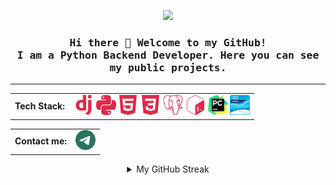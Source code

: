 <p align="center"><img src="https://github.com/mabredin/mabredin/blob/main/assets/Be.gif"><p>

<h3 align="center">
  <samp>
    Hi there 👋 Welcome to my GitHub!<br/>I am a Python Backend Developer. Here you can see my public projects.
  </samp>
</h3>

--------------------------------------------------------------------------------------

<table align="center" cellspacing="0" cellpadding="0">
  <tr>
    <td valign="middle">
      <strong>Tech Stack:</strong>
    </td>  
    <td valign="middle">
    <img width="32" src="https://github.com/mabredin/mabredin/blob/main/assets/django.svg">
    <img width="32" src="https://github.com/mabredin/mabredin/blob/main/assets/python.svg">
    <img width="32" src="https://github.com/mabredin/mabredin/blob/main/assets/html5.svg">
    <img width="32" src="https://github.com/mabredin/mabredin/blob/main/assets/css3.svg">
    <img width="32" src="https://github.com/mabredin/mabredin/blob/main/assets/postgresql.svg">
    <img width="32" src="https://github.com/mabredin/mabredin/blob/main/assets/gnubash.svg">
    <img width="32" src="https://github.com/mabredin/mabredin/blob/main/assets/PyCharm_Icon.svg">
    <a href="https://www.credly.com/badges/2e466bd0-8be6-4c1c-8106-921e76303d5e/public_url"><img width="32" src="https://github.com/mabredin/mabredin/blob/main/assets/ccna-introduction-to-networks.png"></a>
    </td>
  </tr>  
</table>

<table align="center" cellspacing="0" cellpadding="0">
  <tr>
    <td valign="middle">
      <strong>Contact me:</strong>
    </td>  
    <td valign="middle">
    <a href="https://t.me/Def1ner"><img width="32" src="https://github.com/mabredin/mabredin/blob/main/assets/telegram.svg"></a>
    </td>
  </tr>  
</table>

<details align="center">

<summary>My GitHub Streak</summary>

![Anurag's GitHub stats](https://github-readme-stats.vercel.app/api?username=mabredin&show_icons=true&theme=radical)
![GitHub streak stats](https://github-readme-streak-stats.herokuapp.com/?user=mabredin)

</details>
